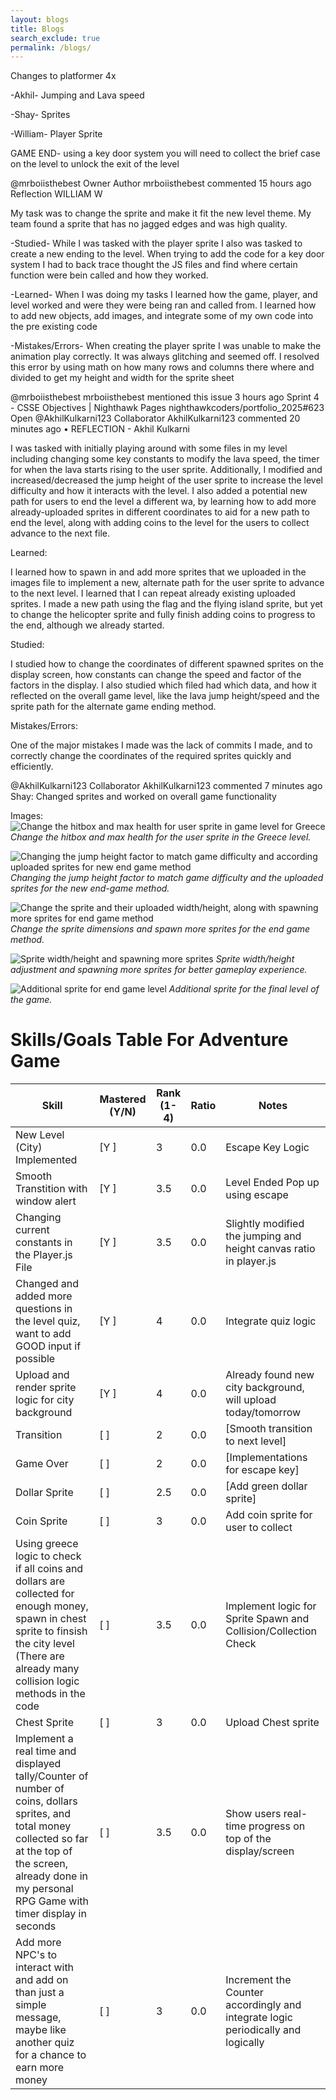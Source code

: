 ```yaml
---
layout: blogs 
title: Blogs
search_exclude: true
permalink: /blogs/
---
```

Changes to platformer 4x

-Akhil-
Jumping and Lava speed

-Shay-
Sprites

-William-
Player Sprite

GAME END-
using a key door system you will need to collect
the brief case on the level to unlock the exit of the level

@mrboiisthebest
Owner
Author
mrboiisthebest commented 15 hours ago
Reflection WILLIAM W

My task was to change the sprite and make it fit the new level theme. My team found a sprite that has no jagged edges and was high quality.

-Studied-
While I was tasked with the player sprite I also was tasked to create a new ending to the level. When trying to add the code for a key door system I had to back trace thought the JS files and find where certain function were bein called and how they worked.

-Learned-
When I was doing my tasks I learned how the game, player, and level worked and were they were being ran and called from. I learned how to add new objects, add images, and integrate some of my own code into the pre existing code

-Mistakes/Errors-
When creating the player sprite I was unable to make the animation play correctly. It was always glitching and seemed off. I resolved this error by using math on how many rows and columns there where and divided to get my height and width for the sprite sheet

@mrboiisthebest mrboiisthebest mentioned this issue 3 hours ago
Sprint 4 - CSSE Objectives | Nighthawk Pages nighthawkcoders/portfolio_2025#623
Open
@AkhilKulkarni123
Collaborator
AkhilKulkarni123 commented 20 minutes ago • 
REFLECTION - Akhil Kulkarni

I was tasked with initially playing around with some files in my level including changing some key constants to modify the lava speed, the timer for when the lava starts rising to the user sprite. Additionally, I modified and increased/decreased the jump height of the user sprite to increase the level difficulty and how it interacts with the level. I also added a potential new path for users to end the level a different wa, by learning how to add more already-uploaded sprites in different coordinates to aid for a new path to end the level, along with adding coins to the level for the users to collect advance to the next file.

Learned:

I learned how to spawn in and add more sprites that we uploaded in the images file to implement a new, alternate path for the user sprite to advance to the next level. I learned that I can repeat already existing uploaded sprites. I made a new path using the flag and the flying island sprite, but yet to change the helicopter sprite and fully finish adding coins to progress to the end, although we already started.

Studied:

I studied how to change the coordinates of different spawned sprites on the display screen, how constants can change the speed and factor of the factors in the display. I also studied which filed had which data, and how it reflected on the overall game level, like the lava jump height/speed and the sprite path for the alternate game ending method.

Mistakes/Errors:

One of the major mistakes I made was the lack of commits I made, and to correctly change the coordinates of the required sprites quickly and efficiently.

@AkhilKulkarni123
Collaborator
AkhilKulkarni123 commented 7 minutes ago
Shay: Changed sprites and worked on overall game functionality




Images:
![Change the hitbox and max health for user sprite in game level for Greece](https://github.com/user-attachments/assets/5d5bf6ec-2a9e-4f14-ac8f-abef9fae20c8)
*Change the hitbox and max health for the user sprite in the Greece level.*

![Changing the jump height factor to match game difficulty and according uploaded sprites for new end game method](https://github.com/user-attachments/assets/dcc64927-24bc-43ca-93bc-ccb30265f541)
*Changing the jump height factor to match game difficulty and the uploaded sprites for the new end-game method.*

![Change the sprite and their uploaded width/height, along with spawning more sprites for end game method](https://github.com/user-attachments/assets/247bb3da-65d5-4876-8ee2-40ec5874d0a3)
*Change the sprite dimensions and spawn more sprites for the end game method.*

![Sprite width/height and spawning more sprites](https://github.com/user-attachments/assets/c6666ec2-aa70-4072-97b9-dc989b7ba8fb)
*Sprite width/height adjustment and spawning more sprites for better gameplay experience.*

![Additional sprite for end game level](https://github.com/user-attachments/assets/fea48529-d98d-4eba-a9bc-d6b4cb5d484f)
*Additional sprite for the final level of the game.*

# Skills/Goals Table For Adventure Game

| Skill                                         | Mastered (Y/N) | Rank (1-4) | Ratio | Notes                                                   |
|-----------------------------------------------|----------------|------------|-------|---------------------------------------------------------|
| New Level (City) Implemented                 | [Y ]           | 3          | 0.0   | Escape Key Logic                        |
| Smooth Transtition with window alert                                 | [Y ]           | 3.5        | 0.0   | Level Ended Pop up using escape                               |
| Changing current constants in the Player.js File              | [Y ]           | 3.5        | 0.0   | Slightly modified the jumping and height canvas ratio in player.js
| Changed and added more questions in the level quiz, want to add GOOD input if possible  | [Y ]           | 4          | 0.0   | Integrate quiz logic                          |
| Upload and render sprite logic for city background | [Y ]           | 4          | 0.0   | Already found new city background, will upload today/tomorrow                      |
| Transition                                    | [ ]            | 2          | 0.0   | [Smooth transition to next level]                      |
| Game Over                                     | [ ]            | 2          | 0.0   | [Implementations for escape key]                                       |
| Dollar Sprite                            | [ ]            | 2.5        | 0.0   | [Add green dollar sprite] |
| Coin Sprite                    | [ ]            | 3          | 0.0   | Add coin sprite for user to collect     |
| Using greece logic to check if all coins and dollars are collected for enough money, spawn in chest sprite to finsish the city  level (There are already many collision logic methods in the code| [ ]            | 3.5        | 0.0   | Implement logic for Sprite Spawn and Collision/Collection Check |
| Chest Sprite                  | [ ]            | 3          | 0.0   | Upload Chest sprite |
| Implement a real time and displayed tally/Counter of number of coins, dollars sprites, and total money collected so far at the top of the screen, already done in my personal RPG Game with timer display in seconds             | [ ]            | 3.5        | 0.0   | Show users real-time progress on top of the display/screen |
| Add more NPC's to interact with and add on than just a simple message, maybe like another quiz for a chance to earn more money                 | [ ]            | 3          | 0.0   | Increment the Counter accordingly and integrate logic periodically and logically |


